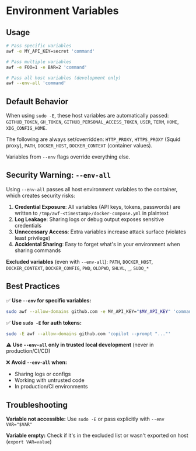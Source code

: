 # Environment Variables

## Usage

```bash
# Pass specific variables
awf -e MY_API_KEY=secret 'command'

# Pass multiple variables
awf -e FOO=1 -e BAR=2 'command'

# Pass all host variables (development only)
awf --env-all 'command'
```

## Default Behavior

When using `sudo -E`, these host variables are automatically passed: `GITHUB_TOKEN`, `GH_TOKEN`, `GITHUB_PERSONAL_ACCESS_TOKEN`, `USER`, `TERM`, `HOME`, `XDG_CONFIG_HOME`.

The following are always set/overridden: `HTTP_PROXY`, `HTTPS_PROXY` (Squid proxy), `PATH`, `DOCKER_HOST`, `DOCKER_CONTEXT` (container values).

Variables from `--env` flags override everything else.

## Security Warning: `--env-all`

Using `--env-all` passes all host environment variables to the container, which creates security risks:

1. **Credential Exposure**: All variables (API keys, tokens, passwords) are written to `/tmp/awf-<timestamp>/docker-compose.yml` in plaintext
2. **Log Leakage**: Sharing logs or debug output exposes sensitive credentials
3. **Unnecessary Access**: Extra variables increase attack surface (violates least privilege)
4. **Accidental Sharing**: Easy to forget what's in your environment when sharing commands

**Excluded variables** (even with `--env-all`): `PATH`, `DOCKER_HOST`, `DOCKER_CONTEXT`, `DOCKER_CONFIG`, `PWD`, `OLDPWD`, `SHLVL`, `_`, `SUDO_*`

## Best Practices

✅ **Use `--env` for specific variables:**
```bash
sudo awf --allow-domains github.com -e MY_API_KEY="$MY_API_KEY" 'command'
```

✅ **Use `sudo -E` for auth tokens:**
```bash
sudo -E awf --allow-domains github.com 'copilot --prompt "..."'
```

⚠️ **Use `--env-all` only in trusted local development** (never in production/CI/CD)

❌ **Avoid `--env-all` when:**
- Sharing logs or configs
- Working with untrusted code
- In production/CI environments

## Troubleshooting

**Variable not accessible:** Use `sudo -E` or pass explicitly with `--env VAR="$VAR"`

**Variable empty:** Check if it's in the excluded list or wasn't exported on host (`export VAR=value`)

